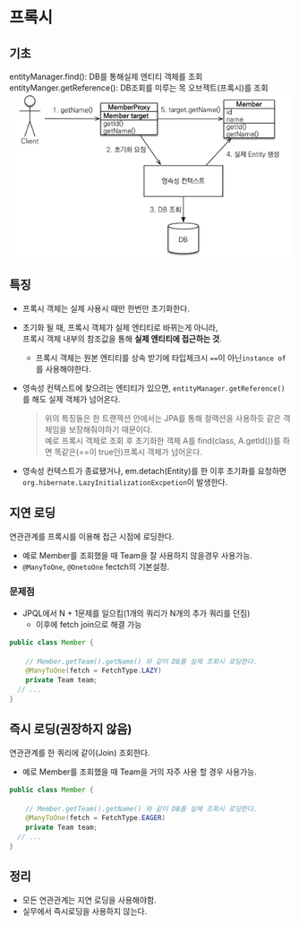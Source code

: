 프록시
=====
## 기초
entityManager.find(): DB를 통해실제 엔티티 객체를 조회    
entityManger.getReference(): DB조회를 미루는 목 오브젝트(프록시)를 조회    
![img.png](img.png)

## 특징
* 프록시 객체는 실제 사용시 때만 한번만 초기화한다.
* 초기화 될 때, 프록시 객체가 실제 엔티티로 바뀌는게 아니라,    
  프록시 객체 내부의 참조값을 통해 **실제 엔티티에 접근하는 것**.
  * 프록시 객체는 원본 엔티티를 상속 받기에 타입체크시 `==`이 아닌`instance of`를 사용해야한다.
  
* 영속성 컨텍스트에 찾으려는 엔티티가 있으면, `entityManager.getReference()`를 해도 실제 객체가 넘어온다.

  > 위의 특징들은 한 트랜젝션 안에서는 JPA를 통해 컬랙션을 사용하듯 같은 객체임을 보장해줘야하기 때문이다.    
  > 예로 프록시 객체로 조회 후 초기화한 객체 A를 find(class, A.getId())를 하면 똑같은(==이 true인)프록시 객체가 넘어온다.
* 영속성 컨텍스트가 종료됐거나, em.detach(Entity)를 한 이후 초기화를 요청하면     
  `org.hibernate.LazyInitializationExcpetion`이 발생한다.
  
## 지연 로딩
연관관계를 프록시를 이용해 접근 시점에 로딩한다.
* 예로 Member를 조회했을 때 Team을 잘 사용하지 않을경우 사용가능.
* `@ManyToOne`, `@OnetoOne` fectch의 기본설정.

### 문제점
* JPQL에서 N + 1문제를 일으킴(1개의 쿼리가 N개의 추가 쿼리를 던짐)
  * 이후에 fetch join으로 해결 가능
```java
public class Member {
    
    // Member.getTeam().getName() 와 같이 DB를 실제 조회시 로딩한다.
    @ManyToOne(fetch = FetchType.LAZY)
    private Team team;    
  // ...
}
```

## 즉시 로딩(권장하지 않음)
연관관계를 한 쿼리에 같이(Join) 조회한다.
* 예로 Member를 조회했을 때 Team을 거의 자주 사용 할 경우 사용가능.
```java
public class Member {
    
    // Member.getTeam().getName() 와 같이 DB를 실제 조회시 로딩한다.
    @ManyToOne(fetch = FetchType.EAGER)
    private Team team;    
  // ...
}
```

## 정리
* 모든 연관관계는 지연 로딩을 사용해야함.
* 실무에서 즉시로딩을 사용하지 않는다.